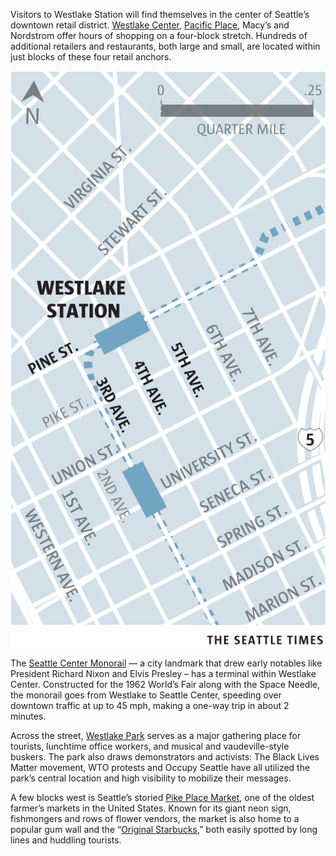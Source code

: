 <span class="dropcap">V</span>isitors to Westlake Station will find themselves in the center of Seattle’s downtown retail district. [Westlake Center](https://www.westlakecenter.com/en.html), [Pacific Place](http://www.pacificplaceseattle.com/), Macy’s and Nordstrom offer hours of shopping on a four-block stretch. Hundreds of additional retailers and restaurants, both large and small, are located within just blocks of these four retail anchors.

<aside class="map"><img src="./assets/maps/WestlakeStation-c.jpg"></aside>
 
The [Seattle Center Monorail](http://www.seattlemonorail.com/) — a city landmark that drew early notables like President Richard Nixon and Elvis Presley – has a terminal within Westlake Center. Constructed for the 1962 World’s Fair along with the Space Needle, the monorail goes from Westlake to Seattle Center, speeding over downtown traffic at up to 45 mph, making a one-way trip in about 2 minutes.
 
Across the street, [Westlake Park](http://www.seattle.gov/parks/find/parks/westlake-park) serves as a major gathering place for tourists, lunchtime office workers, and musical and vaudeville-style buskers. The park also draws demonstrators and activists: The Black Lives Matter movement, WTO protests and Occupy Seattle have all utilized the park’s central location and high visibility to mobilize their messages.
 
A few blocks west is Seattle’s storied [Pike Place Market](http://pikeplacemarket.org/), one of the oldest farmer’s markets in the United States. Known for its giant neon sign, fishmongers and rows of flower vendors, the market is also home to a popular gum wall and the “[Original Starbucks](https://1912pike.com/store-tour-inside-1912-pike-place-seattle-usa/),” both easily spotted by long lines and huddling tourists.